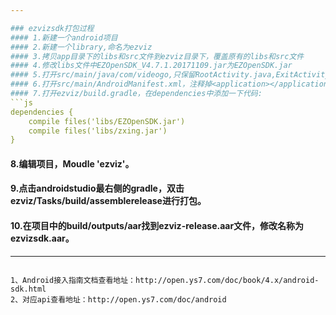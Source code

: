 ```yaml
---

### ezvizsdk打包过程
#### 1.新建一个android项目
#### 2.新建一个library,命名为ezviz
#### 3.拷贝app目录下的libs和src文件到ezviz目录下，覆盖原有的libs和src文件
#### 4.修改libs文件中EZOpenSDK_V4.7.1.20171109.jar为EZOpenSDK.jar
#### 5.打开src/main/java/com/videogo,只保留RootActivity.java,ExitActivity.java文件和其他目录文件，删除多余的java文件。
#### 6.打开src/main/AndroidManifest.xml，注释掉<application></application>所有关的代码。
#### 7.打开ezviz/build.gradle，在dependencies中添加一下代码:
```js
dependencies {
    compile files('libs/EZOpenSDK.jar')
    compile files('libs/zxing.jar')
}
```
#### 8.编辑项目，Moudle 'ezviz'。
#### 9.点击androidstudio最右侧的gradle，双击ezviz/Tasks/build/assemblerelease进行打包。
#### 10.在项目中的build/outputs/aar找到ezviz-release.aar文件，修改名称为ezvizsdk.aar。

---
```

1、Android接入指南文档查看地址：http://open.ys7.com/doc/book/4.x/android-sdk.html
2、对应api查看地址：http://open.ys7.com/doc/android
